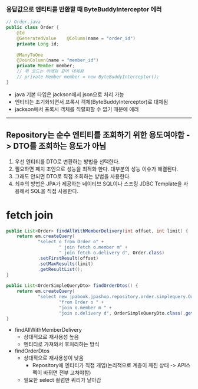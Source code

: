 
### 응답값으로 엔티티를 반환할 때 ByteBuddyInterceptor 에러
```java
// Order.java
public class Order {  
    @Id  
    @GeneratedValue    @Column(name = "order_id")  
    private Long id;  
  
    @ManyToOne  
    @JoinColumn(name = "member_id")  
    private Member member;
    // 위 코드는 아래와 같이 대체됨
    // private Member member = new ByteBuddyInterceptor();
}
```
- java 기본 타입은 jackson에서 json으로 처리 가능
- 엔티티는 초기화되면서 프록시 객체(ByteBuddyInterceptor)로 대체됨
- jackson에서 프록시 객체를 직렬화할 수 없기 때문에 에러

---

## Repository는 순수 엔티티를 조회하기 위한 용도여야함 -> DTO를 조회하는 용도가 아님
1. 우선 엔티티를 DTO로 변환하는 방법을 선택한다.
2. 필요하면 페치 조인으로 성능을 최적화 한다. 대부분의 성능 이슈가 해결된다.
3. 그래도 안되면 DTO로 직접 조회하는 방법을 사용한다.
4. 최후의 방법은 JPA가 제공하는 네이티브 SQL이나 스프링 JDBC Template을 사용해서 SQL을 직접 사용한다.


# fetch join
```java
public List<Order> findAllWithMemberDelivery(int offset, int limit) {  
    return em.createQuery(  
            "select o from Order o" +  
                    " join fetch o.member m" +  
                    " join fetch o.delivery d", Order.class)  
            .setFirstResult(offset)  
            .setMaxResults(limit)  
            .getResultList();  
}  
  
public List<OrderSimpleQueryDto> findOrderDtos() {  
    return em.createQuery(  
            "select new jpabook.jpashop.repository.order.simplequery.OrderSimpleQueryDto(o.id, m.name, o.orderDate, o.status, d.address) " +  
                    "from Order o " +  
                    "join o.member m " +  
                    "join o.delivery d", OrderSimpleQueryDto.class).getResultList();  
}
```
- findAllWithMemberDelivery
	- 상대적으로 재사용성 높음
	- 엔티티로 가져와서 후처리하는 방식
- findOrderDtos
	- 상대적으로 재사용성이 낮음
		- Repository에 엔티티가 직접 개입(논리적으로 계층이 깨진 상태 -> API스펙이 바뀌면 전부 고쳐야함)
	- 필요한 select 컬럼만 쿼리가 날아감